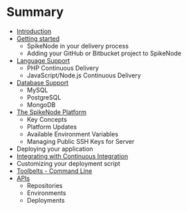 # Summary

* [Introduction](README.md)
* [Getting started](getting_started.md)
   * SpikeNode in your delivery process
   * Adding your GitHub or Bitbucket project to SpikeNode
* [Language Support](language_support.md)
   * PHP Continuous Delivery
   * JavaScript/Node.js Continuous Delivery
* [Database Support](database_support.md)
   * MySQL
   * PostgreSQL
   * MongoDB
* [The SpikeNode Platform](the_spikenode_platform.md)
   * Key Concepts
   * Platform Updates
   * Available Environment Variables
   * Managing Public SSH Keys for Server
* Deploying your application
* [Integrating with Continuous Integration](integrating_with_continuous_integration.md)
* Customizing your deployment script
* [Toolbelts - Command Line](toolbelts_-_command_line.md)
* [APIs](apis.md)
   * Repositories
   * Environments
   * Deployments

